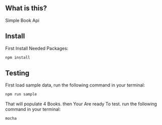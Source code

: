 ## What is this?

Simple Book Api

## Install

First Install Needed Packages:

```bash
npm install
```

## Testing

First load sample data, run the following command in your terminal:

```bash
npm run sample
```

That will populate 4 Books. then Your Are ready To test. run the following command in your terminal:

```bash
mocha
```

